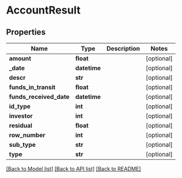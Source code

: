# AccountResult

## Properties
Name | Type | Description | Notes
------------ | ------------- | ------------- | -------------
**amount** | **float** |  | [optional] 
**_date** | **datetime** |  | [optional] 
**descr** | **str** |  | [optional] 
**funds_in_transit** | **float** |  | [optional] 
**funds_received_date** | **datetime** |  | [optional] 
**id_type** | **int** |  | [optional] 
**investor** | **int** |  | [optional] 
**residual** | **float** |  | [optional] 
**row_number** | **int** |  | [optional] 
**sub_type** | **str** |  | [optional] 
**type** | **str** |  | [optional] 

[[Back to Model list]](../README.md#documentation-for-models) [[Back to API list]](../README.md#documentation-for-api-endpoints) [[Back to README]](../README.md)


